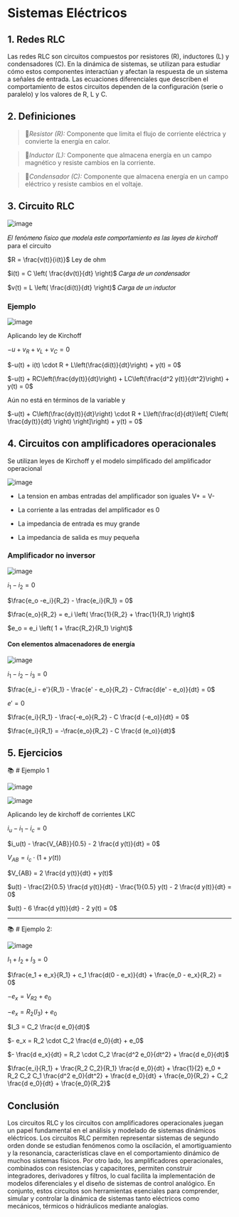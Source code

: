 # Sistemas Eléctricos
## 1. Redes RLC
Las redes RLC son circuitos compuestos por resistores (R), inductores (L) y condensadores (C). En la dinámica de sistemas, se utilizan para estudiar cómo estos componentes interactúan y afectan la respuesta de un sistema a señales de entrada. Las ecuaciones diferenciales que describen el comportamiento de estos circuitos dependen de la configuración (serie o paralelo) y los valores de R, L y C.


## 2. Definiciones   
  
>🔑*Resistor (R):* Componente que limita el flujo de corriente eléctrica y convierte la energía en calor.
      
>🔑*Inductor (L):* Componente que almacena energía en un campo magnético y resiste cambios en la corriente.
  
>🔑*Condensador (C):* Componente que almacena energía en un campo eléctrico y resiste cambios en el voltaje.
  
## 3. Circuito RLC

![image](https://github.com/user-attachments/assets/3b1fad0f-f089-47ac-8336-9b226b9e0cab)

𝐸𝑙 𝑓𝑒𝑛ó𝑚𝑒𝑛𝑜 𝑓í𝑠𝑖𝑐𝑜 𝑞𝑢𝑒 𝑚𝑜𝑑𝑒𝑙𝑎 𝑒𝑠𝑡𝑒 𝑐𝑜𝑚𝑝𝑜𝑟𝑡𝑎𝑚𝑖𝑒𝑛𝑡𝑜 𝑒𝑠 𝑙𝑎𝑠 𝑙𝑒𝑦𝑒𝑠 𝑑𝑒 𝑘𝑖𝑟𝑐ℎ𝑜𝑓𝑓 para el circuito

$R = \frac{v(t)}{i(t)}$   Ley de ohm

$i(t) = C \left( \frac{dv(t)}{dt} \right)$   𝐶𝑎𝑟𝑔𝑎 𝑑𝑒 𝑢𝑛 𝑐𝑜𝑛𝑑𝑒𝑛𝑠𝑎𝑑𝑜r

$v(t) = L \left( \frac{di(t)}{dt} \right)$   𝐶𝑎𝑟𝑔𝑎 𝑑𝑒 𝑢𝑛 𝑖𝑛𝑑𝑢𝑐𝑡𝑜r

### Ejemplo

![image](https://github.com/user-attachments/assets/580094df-c7ed-464e-a77a-ab8669e87d3f)

Aplicando ley de Kirchoff

$-u + v_R + v_L + v_C = 0$

$-u(t) + i(t) \cdot R + L\left(\frac{di(t)}{dt}\right) + y(t) = 0$

$-u(t) + RC\left(\frac{dy(t)}{dt}\right) + LC\left(\frac{d^2 y(t)}{dt^2}\right) + y(t) = 0$


Aún no está en términos de la variable y

$-u(t) + C\left(\frac{dy(t)}{dt}\right) \cdot R + L\left(\frac{d}{dt}\left[ C\left( \frac{dy(t)}{dt} \right) \right]\right) + y(t) = 0$


## 4. Circuitos con amplificadores operacionales
Se utilizan leyes de Kirchoff y el modelo simplificado del amplificador operacional

![image](https://github.com/user-attachments/assets/c8e92a10-62a5-4d72-8069-7118870a443e)

- La tension en ambas entradas del amplificador son iguales V+ = V-

- La corriente a las entradas del amplificador es 0

- La impedancia de entrada es muy grande

- La impedancia de salida es muy pequeña

### Amplificador no inversor

![image](https://github.com/user-attachments/assets/15290413-be04-4625-a83b-591630241be8)

$i_1 - i_2 = 0$

$\frac{e_o -e_i}{R_2} - \frac{e_i}{R_1} = 0$

$\frac{e_o}{R_2} = e_i \left( \frac{1}{R_2} + \frac{1}{R_1} \right)$

$e_o = e_i \left( 1 + \frac{R_2}{R_1} \right)$




#### Con elementos almacenadores de energía

![image](https://github.com/user-attachments/assets/7b39a7c0-05f7-4720-acfb-13d0fdb68558)

$i_1 - i_2 - i_3 = 0$

$\frac{e_i - e'}{R_1} - \frac{e' - e_o}{R_2} - C\frac{d(e' - e_o)}{dt} = 0$

$e' = 0$

$\frac{e_i}{R_1} - \frac{-e_o}{R_2} - C \frac{d (-e_o)}{dt} = 0$

$\frac{e_i}{R_1} = -\frac{e_o}{R_2} - C \frac{d (e_o)}{dt}$

## 5. Ejercicios
📚 # Ejemplo 1

![image](https://github.com/user-attachments/assets/57cac3c2-e697-400c-9d18-064e91c4e033)

![image](https://github.com/user-attachments/assets/601a9c37-42e0-45e7-93c3-c47b856b7caa)

Aplicando ley de kirchoff de corrientes LKC

$i_u - i_1 - i_c = 0$

$i_u(t) - \frac{V_{AB}}{0.5} - 2 \frac{d y(t)}{dt} = 0$

$V_{AB} = i_c \cdot (1 + y(t))$

$V_{AB} = 2 \frac{d y(t)}{dt} + y(t)$

$u(t) - \frac{2}{0.5} \frac{d y(t)}{dt} - \frac{1}{0.5} y(t) - 2 \frac{d y(t)}{dt} = 0$

$u(t) - 6 \frac{d y(t)}{dt} - 2 y(t) = 0$


---

📚 # Ejemplo 2:

![image](https://github.com/user-attachments/assets/739781b7-ddfe-414c-805b-aab2eae417c4)

$I_1 + I_2 + I_3 = 0$

$\frac{e_1 + e_x}{R_1} + c_1 \frac{d(0 - e_x)}{dt} + \frac{e_0 - e_x}{R_2} = 0$

$- e_x = V_{R2} + e_0$

$- e_x = R_2 \left(I_3\right) + e_0$

$I_3 = C_2 \frac{d e_0}{dt}$

$- e_x = R_2 \cdot C_2 \frac{d e_0}{dt} + e_0$

$- \frac{d e_x}{dt} = R_2 \cdot C_2 \frac{d^2 e_0}{dt^2} + \frac{d e_0}{dt}$

$\frac{e_i}{R_1} + \frac{R_2 C_2}{R_1} \frac{d e_0}{dt} + \frac{1}{2} e_0 + R_2 C_2 C_1 \frac{d^2 e_0}{dt^2} + \frac{d e_0}{dt} + \frac{e_0}{R_2} + C_2 \frac{d e_0}{dt} + \frac{e_0}{R_2}$





## **Conclusión**
Los circuitos RLC y los circuitos con amplificadores operacionales juegan un papel fundamental en el análisis y modelado de sistemas dinámicos eléctricos. Los circuitos RLC permiten representar sistemas de segundo orden donde se estudian fenómenos como la oscilación, el amortiguamiento y la resonancia, características clave en el comportamiento dinámico de muchos sistemas físicos. Por otro lado, los amplificadores operacionales, combinados con resistencias y capacitores, permiten construir integradores, derivadores y filtros, lo cual facilita la implementación de modelos diferenciales y el diseño de sistemas de control analógico. En conjunto, estos circuitos son herramientas esenciales para comprender, simular y controlar la dinámica de sistemas tanto eléctricos como mecánicos, térmicos o hidráulicos mediante analogías.




